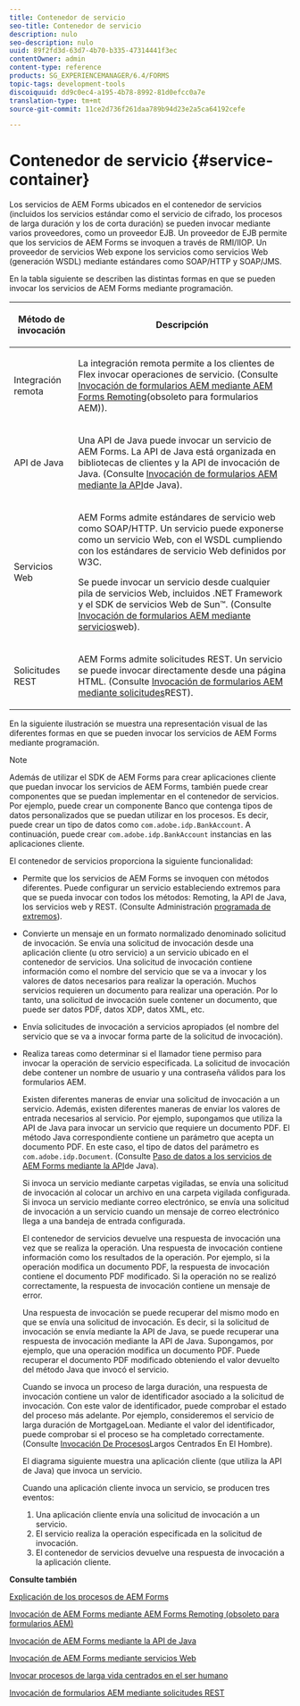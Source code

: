 ```yaml
---
title: Contenedor de servicio
seo-title: Contenedor de servicio
description: nulo
seo-description: nulo
uuid: 89f2fd3d-63d7-4b70-b335-47314441f3ec
contentOwner: admin
content-type: reference
products: SG_EXPERIENCEMANAGER/6.4/FORMS
topic-tags: development-tools
discoiquuid: dd9c0ec4-a195-4b78-8992-81d0efcc0a7e
translation-type: tm+mt
source-git-commit: 11ce2d736f261daa789b94d23e2a5ca64192cefe

---
```



# Contenedor de servicio {#service-container}

Los servicios de AEM Forms ubicados en el contenedor de servicios (incluidos los servicios estándar como el servicio de cifrado, los procesos de larga duración y los de corta duración) se pueden invocar mediante varios proveedores, como un proveedor EJB. Un proveedor de EJB permite que los servicios de AEM Forms se invoquen a través de RMI/IIOP. Un proveedor de servicios Web expone los servicios como servicios Web (generación WSDL) mediante estándares como SOAP/HTTP y SOAP/JMS.

En la tabla siguiente se describen las distintas formas en que se pueden invocar los servicios de AEM Forms mediante programación.

<table>
 <thead>
  <tr>
   <th><p>Método de invocación</p></th> 
   <th><p>Descripción</p></th> 
  </tr> 
 </thead> 
 <tbody>
  <tr>
   <td><p>Integración remota</p></td> 
   <td><p>La integración remota permite a los clientes de Flex invocar operaciones de servicio. (Consulte <a href="/help/forms/developing/invoking-aem-forms-using-remoting.md#invoking-aem-forms-using-remoting">Invocación de formularios AEM mediante AEM Forms Remoting</a>(obsoleto para formularios AEM)).</p></td> 
  </tr> 
  <tr>
   <td><p>API de Java</p></td> 
   <td><p>Una API de Java puede invocar un servicio de AEM Forms. La API de Java está organizada en bibliotecas de clientes y la API de invocación de Java. (Consulte <a href="/help/forms/developing/invoking-aem-forms-using-java.md#invoking-aem-forms-using-the-java-api">Invocación de formularios AEM mediante la API</a>de Java).</p></td> 
  </tr> 
  <tr>
   <td><p>Servicios Web</p></td> 
   <td><p>AEM Forms admite estándares de servicio web como SOAP/HTTP. Un servicio puede exponerse como un servicio Web, con el WSDL cumpliendo con los estándares de servicio Web definidos por W3C.</p><p>Se puede invocar un servicio desde cualquier pila de servicios Web, incluidos .NET Framework y el SDK de servicios Web de Sun™. (Consulte <a href="/help/forms/developing/invoking-aem-forms-using-web.md#invoking-aem-forms-using-web-services">Invocación de formularios AEM mediante servicios</a>web).</p></td> 
  </tr> 
  <tr>
   <td><p>Solicitudes REST</p></td> 
   <td><p>AEM Forms admite solicitudes REST. Un servicio se puede invocar directamente desde una página HTML. (Consulte <a href="/help/forms/developing/invoking-aem-forms-using-rest.md#invoking-aem-forms-using-rest-requests">Invocación de formularios AEM mediante solicitudes</a>REST).</p></td> 
  </tr> 
 </tbody> 
</table>

En la siguiente ilustración se muestra una representación visual de las diferentes formas en que se pueden invocar los servicios de AEM Forms mediante programación.

>[!NOTE]
>
>Además de utilizar el SDK de AEM Forms para crear aplicaciones cliente que puedan invocar los servicios de AEM Forms, también puede crear componentes que se puedan implementar en el contenedor de servicios. Por ejemplo, puede crear un componente Banco que contenga tipos de datos personalizados que se puedan utilizar en los procesos. Es decir, puede crear un tipo de datos como `com.adobe.idp.BankAccount`. A continuación, puede crear `com.adobe.idp.BankAccount` instancias en las aplicaciones cliente.

El contenedor de servicios proporciona la siguiente funcionalidad:

* Permite que los servicios de AEM Forms se invoquen con métodos diferentes. Puede configurar un servicio estableciendo extremos para que se pueda invocar con todos los métodos: Remoting, la API de Java, los servicios web y REST. (Consulte Administración [programada de extremos](/help/forms/developing/programmatically-endpoints.md#programmatically-managing-endpoints)).
* Convierte un mensaje en un formato normalizado denominado solicitud de invocación. Se envía una solicitud de invocación desde una aplicación cliente (u otro servicio) a un servicio ubicado en el contenedor de servicios. Una solicitud de invocación contiene información como el nombre del servicio que se va a invocar y los valores de datos necesarios para realizar la operación. Muchos servicios requieren un documento para realizar una operación. Por lo tanto, una solicitud de invocación suele contener un documento, que puede ser datos PDF, datos XDP, datos XML, etc.
* Envía solicitudes de invocación a servicios apropiados (el nombre del servicio que se va a invocar forma parte de la solicitud de invocación).
* Realiza tareas como determinar si el llamador tiene permiso para invocar la operación de servicio especificada. La solicitud de invocación debe contener un nombre de usuario y una contraseña válidos para los formularios AEM.

   Existen diferentes maneras de enviar una solicitud de invocación a un servicio. Además, existen diferentes maneras de enviar los valores de entrada necesarios al servicio. Por ejemplo, supongamos que utiliza la API de Java para invocar un servicio que requiere un documento PDF. El método Java correspondiente contiene un parámetro que acepta un documento PDF. En este caso, el tipo de datos del parámetro es `com.adobe.idp.Document`. (Consulte [Paso de datos a los servicios de AEM Forms mediante la API](/help/forms/developing/invoking-aem-forms-using-java.md#passing-data-to-aem-forms-services-using-the-java-api)de Java).

   Si invoca un servicio mediante carpetas vigiladas, se envía una solicitud de invocación al colocar un archivo en una carpeta vigilada configurada. Si invoca un servicio mediante correo electrónico, se envía una solicitud de invocación a un servicio cuando un mensaje de correo electrónico llega a una bandeja de entrada configurada.

   El contenedor de servicios devuelve una respuesta de invocación una vez que se realiza la operación. Una respuesta de invocación contiene información como los resultados de la operación. Por ejemplo, si la operación modifica un documento PDF, la respuesta de invocación contiene el documento PDF modificado. Si la operación no se realizó correctamente, la respuesta de invocación contiene un mensaje de error.

   Una respuesta de invocación se puede recuperar del mismo modo en que se envía una solicitud de invocación. Es decir, si la solicitud de invocación se envía mediante la API de Java, se puede recuperar una respuesta de invocación mediante la API de Java. Supongamos, por ejemplo, que una operación modifica un documento PDF. Puede recuperar el documento PDF modificado obteniendo el valor devuelto del método Java que invocó el servicio.

   Cuando se invoca un proceso de larga duración, una respuesta de invocación contiene un valor de identificador asociado a la solicitud de invocación. Con este valor de identificador, puede comprobar el estado del proceso más adelante. Por ejemplo, consideremos el servicio de larga duración de MortgageLoan. Mediante el valor del identificador, puede comprobar si el proceso se ha completado correctamente. (Consulte [Invocación De Procesos](/help/forms/developing/invoking-human-centric-long-lived.md#invoking-human-centric-long-lived-processes)Largos Centrados En El Hombre).

   El diagrama siguiente muestra una aplicación cliente (que utiliza la API de Java) que invoca un servicio.

   Cuando una aplicación cliente invoca un servicio, se producen tres eventos:

   1. Una aplicación cliente envía una solicitud de invocación a un servicio.
   1. El servicio realiza la operación especificada en la solicitud de invocación.
   1. El contenedor de servicios devuelve una respuesta de invocación a la aplicación cliente.

**Consulte también**

[Explicación de los procesos de AEM Forms](/help/forms/developing/aem-forms-processes.md#understanding-aem-forms-processes)

[Invocación de AEM Forms mediante AEM Forms Remoting (obsoleto para formularios AEM)](/help/forms/developing/invoking-aem-forms-using-remoting.md#invoking-aem-forms-using-remoting)

[Invocación de AEM Forms mediante la API de Java](/help/forms/developing/invoking-aem-forms-using-java.md#invoking-aem-forms-using-the-java-api)

[Invocación de AEM Forms mediante servicios Web](/help/forms/developing/invoking-aem-forms-using-web.md#invoking-aem-forms-using-web-services)

[Invocar procesos de larga vida centrados en el ser humano](/help/forms/developing/invoking-human-centric-long-lived.md#invoking-human-centric-long-lived-processes)

[Invocación de formularios AEM mediante solicitudes REST](/help/forms/developing/invoking-aem-forms-using-rest.md#invoking-aem-forms-using-rest-requests)
